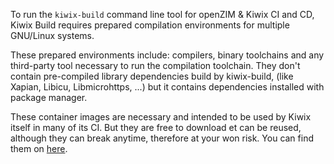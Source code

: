 To run the `kiwix-build` command line tool for openZIM & Kiwix CI and
CD, Kiwix Build requires prepared compilation environments for
multiple GNU/Linux systems.

These prepared environments include: compilers, binary toolchains and
any third-party tool necessary to run the compilation toolchain. They
don't contain pre-compiled library dependencies build by kiwix-build,
(like Xapian, Libicu, Libmicrohttps, ...) but it contains dependencies
installed with package manager.

These container images are necessary and intended to be used by Kiwix
itself in many of its CI. But they are free to download et can be
reused, although they can break anytime, therefore at your won risk.
You can find them on
[here](https://github.com/orgs/kiwix/packages?tab=packages&q=kiwix-build).
